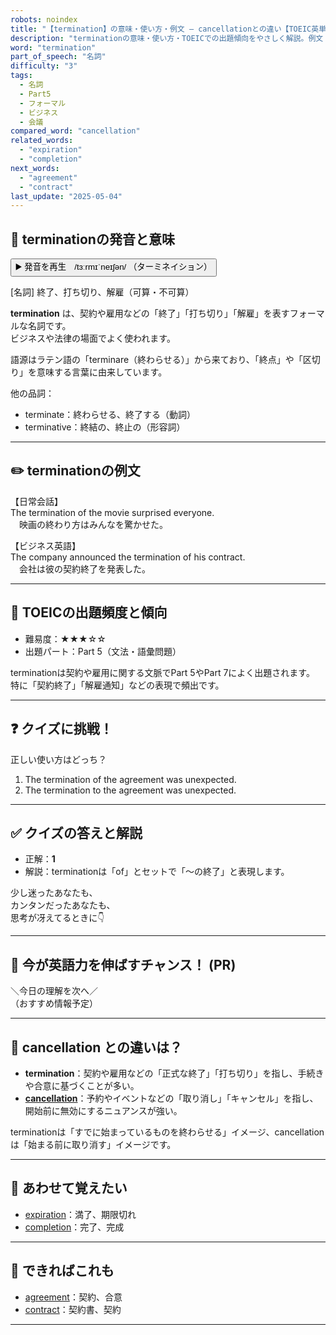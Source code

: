 ```yaml
---
robots: noindex
title: "【termination】の意味・使い方・例文 ― cancellationとの違い【TOEIC英単語】"
description: "terminationの意味・使い方・TOEICでの出題傾向をやさしく解説。例文・クイズ付きでcancellationとの違いもわかりやすく学べます。"
word: "termination"
part_of_speech: "名詞"
difficulty: "3"
tags:
  - 名詞
  - Part5
  - フォーマル
  - ビジネス
  - 会議
compared_word: "cancellation"
related_words:
  - "expiration"
  - "completion"
next_words:
  - "agreement"
  - "contract"
last_update: "2025-05-04"
---
```


## 🔰 terminationの発音と意味

<button class="play-audio" onclick="playTTS('termination')">
  <span class="play-audio-main">
    ▶️ 発音を再生　/tɜːrmɪˈneɪʃən/
  </span>
  <span class="play-audio-sub">
    （ターミネイション）
  </span>
</button>

[名詞] 終了、打ち切り、解雇（可算・不可算）

**termination** は、契約や雇用などの「終了」「打ち切り」「解雇」を表すフォーマルな名詞です。  
ビジネスや法律の場面でよく使われます。

語源はラテン語の「terminare（終わらせる）」から来ており、「終点」や「区切り」を意味する言葉に由来しています。

他の品詞：  
- terminate：終わらせる、終了する（動詞）
- terminative：終結の、終止の（形容詞）

---

## ✏️ terminationの例文

【日常会話】  
The termination of the movie surprised everyone.  
　映画の終わり方はみんなを驚かせた。

【ビジネス英語】  
The company announced the termination of his contract.  
　会社は彼の契約終了を発表した。

---

## 🎯 TOEICの出題頻度と傾向

- 難易度：★★★☆☆
- 出題パート：Part 5（文法・語彙問題）

terminationは契約や雇用に関する文脈でPart 5やPart 7によく出題されます。  
特に「契約終了」「解雇通知」などの表現で頻出です。

---

## ❓ クイズに挑戦！

正しい使い方はどっち？

1. The termination of the agreement was unexpected.  
2. The termination to the agreement was unexpected.

---

## ✅ クイズの答えと解説

- 正解：**1**
- 解説：terminationは「of」とセットで「～の終了」と表現します。

少し迷ったあなたも、  
カンタンだったあなたも、  
思考が冴えてるときに👇️

---

## 🚀 今が英語力を伸ばすチャンス！ (PR)

<div class="info-center">
＼今日の理解を次へ／<br>  
（おすすめ情報予定）
</div>

---

## 🤔  cancellation との違いは？

- **termination**：契約や雇用などの「正式な終了」「打ち切り」を指し、手続きや合意に基づくことが多い。
- **[cancellation](/cancellation)**：予約やイベントなどの「取り消し」「キャンセル」を指し、開始前に無効にするニュアンスが強い。

terminationは「すでに始まっているものを終わらせる」イメージ、cancellationは「始まる前に取り消す」イメージです。

---

## 🧩 あわせて覚えたい

- [expiration](/expiration)：満了、期限切れ
- [completion](/completion)：完了、完成

---

## 📖 できればこれも

- [agreement](/agreement)：契約、合意
- [contract](/contract)：契約書、契約

---
<!-- cvid: aid15_bid45 -->
